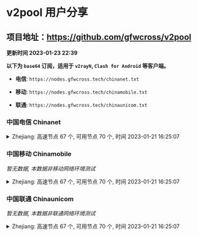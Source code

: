 # v2pool 用户分享
## 项目地址：<https://github.com/gfwcross/v2pool>
**更新时间 2023-01-23 22:39**


**以下为 `base64` 订阅，适用于 `v2rayN`, `Clash for Android` 等客户端。**

- **电信**: `https://nodes.gfwcross.tech/chinanet.txt`

- **移动**: `https://nodes.gfwcross.tech/chinamobile.txt`

- **联通**: `https://nodes.gfwcross.tech/chinaunicom.txt`


### 中国电信 Chinanet
<details><summary>Zhejiang: 高速节点 67 个, 可用节点 70 个, 时间 2023-01-21 16:25:07</summary><p>可用节点订阅：https://transfer.sh/3lednw/running.txt<br>高速节点订阅：https://transfer.sh/kQRLof/good.txt<br>低延迟节点订阅：https://transfer.sh/epUMTj/low_delay.txt</p></details>
<p></p>

### 中国移动 Chinamobile
<i>暂无数据, 本数据非移动网络环境测试</i>
<details><summary>Zhejiang: 高速节点 67 个, 可用节点 70 个, 时间 2023-01-21 16:25:07</summary><p>可用节点订阅：https://transfer.sh/3lednw/running.txt<br>高速节点订阅：https://transfer.sh/kQRLof/good.txt<br>低延迟节点订阅：https://transfer.sh/epUMTj/low_delay.txt</p></details>
<p></p>

### 中国联通 Chinaunicom
<i>暂无数据, 本数据非联通网络环境测试</i>
<details><summary>Zhejiang: 高速节点 67 个, 可用节点 70 个, 时间 2023-01-21 16:25:07</summary><p>可用节点订阅：https://transfer.sh/3lednw/running.txt<br>高速节点订阅：https://transfer.sh/kQRLof/good.txt<br>低延迟节点订阅：https://transfer.sh/epUMTj/low_delay.txt</p></details>
<p></p>